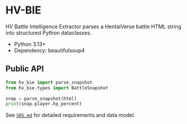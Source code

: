# HV-BIE

HV Battle Intelligence Extractor parses a HentaiVerse battle HTML string into structured Python dataclasses.

- Python 3.13+
- Dependency: beautifulsoup4

## Public API

```python
from hv_bie import parse_snapshot
from hv_bie.types import BattleSnapshot

snap = parse_snapshot(html)
print(snap.player.hp_percent)
```

See [`SRS.md`](/SRS.md) for detailed requirements and data model.
